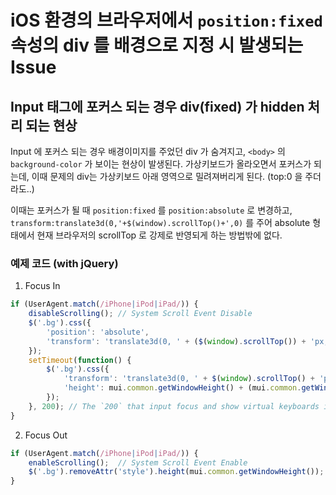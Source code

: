 # iOS 환경의 브라우저에서 ```position:fixed``` 속성의 div 를 배경으로 지정 시 발생되는 Issue

## Input 태그에 포커스 되는 경우 div(fixed) 가 hidden 처리 되는 현상
Input 에 포커스 되는 경우 배경이미지를 주었던 div 가 숨겨지고, ```<body>``` 의 ```background-color``` 가 보이는 현상이 발생된다. 가상키보드가 올라오면서 포커스가 되는데, 이때 문제의 div는 가상키보드 아래 영역으로 밀려져버리게 된다. (top:0 을 주더라도..)

이때는 포커스가 될 때 ```position:fixed``` 를 ```position:absolute``` 로 변경하고, ```transform:translate3d(0,'+$(window).scrollTop()+',0)``` 를 주어 absolute 형태에서 현재 브라우저의 scrollTop 로 강제로 반영되게 하는 방법밖에 없다.


### 예제 코드 (with jQuery)
1. Focus In
```JavaScript
if (UserAgent.match(/iPhone|iPod|iPad/)) {
	disableScrolling(); // System Scroll Event Disable
	$('.bg').css({
		'position': 'absolute',
		'transform': 'translate3d(0, ' + ($(window).scrollTop()) + 'px, 0)'
	});
	setTimeout(function() {
		$('.bg').css({
			'transform': 'translate3d(0, ' + $(window).scrollTop() + 'px, 0)',
			'height': mui.common.getWindowHeight() + (mui.common.getWindowHeight() * 0.5)
		});
	}, 200); // The `200` that input focus and show virtual keyboards is timing.
}
```

2. Focus Out
```JavaScript
if (UserAgent.match(/iPhone|iPod|iPad/)) {
	enableScrolling();  // System Scroll Event Enable
	$('.bg').removeAttr('style').height(mui.common.getWindowHeight());
}
```